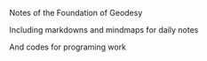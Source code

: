 Notes of the Foundation of Geodesy

Including markdowns and mindmaps for daily notes

And codes for programing work